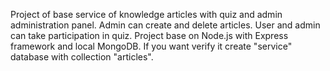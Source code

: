 Project of base service of knowledge articles with quiz and admin administration panel. Admin can create and delete articles.
User and admin can take participation in quiz. Project base on Node.js with Express framework and local MongoDB.
If you want verify it create "service" database with collection "articles".